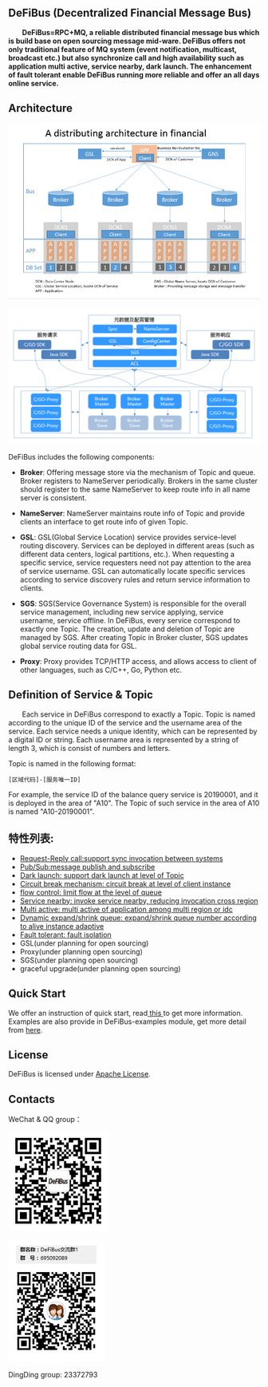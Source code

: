 ## DeFiBus (Decentralized Financial Message Bus)
&nbsp;&nbsp;&nbsp;&nbsp;&nbsp;&nbsp;
**DeFiBus=RPC+MQ, a reliable distributed financial message bus which is build base on open sourcing message mid-ware. DeFiBus offers not only traditional feature of MQ system (event notification, multicast, broadcast etc.) but also synchronize call and high availability such as application multi active, service nearby, dark launch. The enhancement of fault tolerant enable DeFiBus running more reliable and offer an all days online service.**  


## Architecture  
<div align=center>

![architecture1](./docs/images/features/a-distributing-architecture-in-financial-EN.png)

</div>

![architecture2](./docs/images/features/architecture-p1.png)

DeFiBus includes the following components:
* **Broker**: Offering message store via the mechanism of Topic and queue. Broker registers to NameServer periodically. Brokers in the same cluster should register to the same NameServer to keep route info in all name server is consistent.

* **NameServer**: NameServer maintains route info of Topic and provide clients an interface to get route info of given Topic.

* **GSL**: GSL(Global Service Location) service provides service-level routing discovery. Services can be deployed in different areas (such as different data centers, logical partitions, etc.). When requesting a specific service, service requesters need not pay attention to the area of service username. GSL can automatically locate specific services according to service discovery rules and return service information to clients.

* **SGS**: SGS(Service Governance System) is responsible for the overall service management, including new service applying, service username, service offline. In DeFiBus, every service correspond to exactly one Topic. The creation, update and deletion of Topic are managed by SGS. After creating Topic in Broker cluster, SGS updates global service routing data for GSL.

* **Proxy**: Proxy provides TCP/HTTP access, and allows access to client of other languages, such as C/C++, Go, Python etc.


## Definition of Service & Topic
&nbsp;&nbsp;&nbsp;&nbsp;&nbsp;&nbsp;
Each service in DeFiBus correspond to exactly a Topic. Topic is named according to the unique ID of the service and the username area of the service. Each service needs a unique identity, which can be represented by a digital ID or string. Each username area is represented by a string of length 3, which is consist of numbers and letters.  

Topic is named in the following format:
```
[区域代码]-[服务唯一ID]
``` 
For example, the service ID of the balance query service is 20190001, and it is deployed in the area of "A10". The Topic of such service in the area of A10 is named "A10-20190001". 

## 特性列表:
* [Request-Reply call:support sync invocation between systems](docs/cn/features/1-request-response-call.md)
* [Pub/Sub:message publish and subscribe](docs/cn/features/9-publish-type.md)
* [Dark launch: support dark launch at level of Topic](docs/cn/features/2-dark-launch.md)
* [Circuit break mechanism: circuit break at level of client instance](docs/cn/features/3-circuit-break-mechanism.md)
* [flow control: limit flow at the level of queue](docs/cn/features/10-flow-control.md)
* [Service nearby: invoke service nearby, reducing invocation cross region](docs/cn/features/4-invoke-service-nearby.md)
* [Multi active: multi active of application among multi region or idc](docs/cn/features/5-multi-active.md)
* [Dynamic expand/shrink queue: expand/shrink queue number according to alive instance adaptive](docs/cn/features/6-dynamic-adjust-queue.md)
* [Fault tolerant: fault isolation](docs/cn/features/8-fault-tolerant.md)
* GSL(under planning for open sourcing)
* Proxy(under planning open sourcing)
* SGS(under planning open sourcing)
* graceful upgrade(under planning open sourcing)

## Quick Start
We offer an instruction of quick start, read[ this ](docs/cn/quickstart.md) to get more information.   
Examples are also provide in DeFiBus-examples module, get more detail from [here](defibus-examples).

## License
DeFiBus is licensed under [Apache License](https://github.com/WeBankFinTech/DeFiBus/blob/master/LICENSE).

## Contacts
WeChat & QQ group：

![wechat_qr](./docs/images/wechat_helper.png)

![qqgroup_qr](./docs/images/qqgroup-crcode.png)

DingDing group: 23372793
